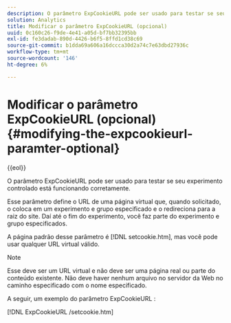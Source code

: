 ```yaml
---
description: O parâmetro ExpCookieURL pode ser usado para testar se seu experimento controlado está funcionando corretamente.
solution: Analytics
title: Modificar o parâmetro ExpCookieURL (opcional)
uuid: 0c160c26-f9de-4e41-a05d-bf7bb32395bb
exl-id: fe3dadab-890d-4426-b6f5-8ffd1cd38c69
source-git-commit: b1dda69a606a16dccca30d2a74c7e63dbd27936c
workflow-type: tm+mt
source-wordcount: '146'
ht-degree: 6%

---
```


# Modificar o parâmetro ExpCookieURL (opcional){#modifying-the-expcookieurl-paramter-optional}

{{eol}}

O parâmetro ExpCookieURL pode ser usado para testar se seu experimento controlado está funcionando corretamente.

Esse parâmetro define o URL de uma página virtual que, quando solicitado, o coloca em um experimento e grupo especificado e o redireciona para a raiz do site. Daí até o fim do experimento, você faz parte do experimento e grupo especificados.

A página padrão desse parâmetro é [!DNL setcookie.htm], mas você pode usar qualquer URL virtual válido.

>[!NOTE]
>
>Esse deve ser um URL virtual e não deve ser uma página real ou parte do conteúdo existente. Não deve haver nenhum arquivo no servidor da Web no caminho especificado com o nome especificado.

A seguir, um exemplo do parâmetro ExpCookieURL :

[!DNL ExpCookieURL /setcookie.htm]

